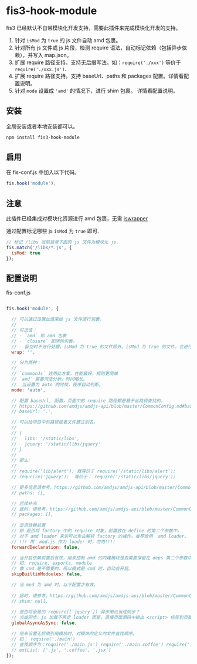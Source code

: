 # fis3-hook-module

fis3 已经默认不自带模块化开发支持，需要此插件来完成模块化开发的支持。

1. 针对 `isMod` 为 `true` 的 js 文件自动 amd 包裹。
2. 针对所有 js 文件或 js 片段，检测 require 语法，自动标记依赖（包括异步依赖），并写入  map.json。
3. 扩展 require 路径支持。支持无后缀写法。如：`require('./xxx')` 等价于 `require('./xxx.js')`.
4. 扩展 require 路径支持。支持 baseUrl、paths 和 packages 配置。详情看配置说明。
5. 针对 `mode` 设置成 `'amd'` 的情况下，进行 shim 包裹。 详情看配置说明。

## 安装

全局安装或者本地安装都可以。

```bash
npm install fis3-hook-module
```

## 启用

在 fis-conf.js 中加入以下代码。

```javascript
fis.hook('module');
```

## 注意

此插件已经集成对模块化资源进行 amd 包裹，无需 [jswrapper](https://github.com/fex-team/fis-postprocessor-jswrapper)

通过配置标记哪些 js `isMod` 为 `true` 即可.

```javascript
// 标记 /libs 当前目录下面的 js 文件为模块化 js.
fis.match('/libs/*.js', {
  isMod: true
});
```

## 配置说明

fis-conf.js

```javascript

fis.hook('module', {

  // 可以通过设置此值来给 js 文件进行包裹。
  // 
  // 可选值：
  // - `amd` 即 amd 包裹
  // - `closure` 即闭包包裹。
  // - 留空时不进行处理，isMod 为 true 的文件除外。isMod 为 true 的文件，会进行 amd 方式包裹。
  wrap: '',

  // 分为两种：
  //
  // `commonJs` 选用此方案，性能最好，规则更简单
  // `amd` 需要词法分析，时间略长。
  //  当设置为 auto 的时候，程序自动判断。
  mode: 'auto',

  // 配置 baseUrl, 配置，页面中的 require 路径都是基于此路径查找的。
  // https://github.com/amdjs/amdjs-api/blob/master/CommonConfig.md#baseurl-
  // baseUrl: '.',

  // 可以给项目中的路径或者文件建立别名。
  // 
  // {
  //   libs: '/static/libs',
  //   jquery: '/static/libs/jquery'
  // }
  // 
  // 那么:
  // 
  // require('lib/alert'); 就等价于 require('/static/libs/alert');
  // requrire('jquery');  等价于： require('/static/libs/jquery');

  // 更多信息请参考。https://github.com/amdjs/amdjs-api/blob/master/CommonConfig.md#paths-
  // paths: {},

  // 后续补充
  // 届时，请参考。https://github.com/amdjs/amdjs-api/blob/master/CommonConfig.md#packages-
  // packages: [],
  
  // 是否依赖前置
  // 即 是否将 factory 中的 require 对象，前置放在 define 的第二个参数中。
  // 对于 amd loader 来说可以免去解析 factory 的操作。推荐给用  amd loader。
  // !!! 用  mod.js 作为 loader 时，勿用!!!!
  forwardDeclaration: false,

  // 当开启依赖前置后有效，用来控制 amd 的内建模块是否需要保留在 deps 第二个参数中。
  // 如: require, exports, module
  // 像 cmd 是不需要的，所以模式是 cmd 时，自动会开启。
  skipBuiltinModoules: false,

  // 当 mod 为 amd 时，以下配置才有效。
  
  // 届时，请参考。https://github.com/amdjs/amdjs-api/blob/master/CommonConfig.md#shim-
  // shim: null,
  
  // 是否将全局的 require(['jquery']) 异步用法当成同步？
  // 当成同步，js 加载不再走 loader 而是，直接页面源码中输出 <script> 标签到页面，用 <script> 来加载。
  globalAsyncAsSync: false,

  // 用来设置无后缀引用模块时，对模块的定义的文件查找顺序。
  // 如： require('./main')
  // 查找顺序为：require('./main.js') require('./main.coffee') require('./main.jsx')
  // extList: ['.js', '.coffee', '.jsx']
});
```
